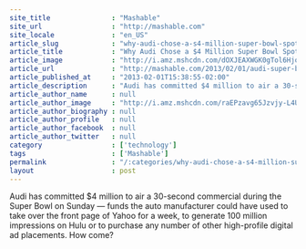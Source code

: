 ```yaml
---
site_title               : "Mashable"
site_url                 : "http://mashable.com"
site_locale              : "en_US"
article_slug             : "why-audi-chose-a-s4-million-super-bowl-spot-over-a-digital-campaign"
article_title            : "Why Audi Chose a $4 Million Super Bowl Spot Over a Digital Campaign"
article_image            : "http://i.amz.mshcdn.com/dOXJEAXWGK0gTol6Hjo_SIdhDUE=/1200x627/2013%2F02%2F01%2F0b%2Faudisuperbo.5d567.jpg"
article_url              : "http://mashable.com/2013/02/01/audi-super-bowl-ad/"
article_published_at     : "2013-02-01T15:38:55-02:00"
article_description      : "Audi has committed $4 million to air a 30-second commercial during the Super Bowl on Sunday — funds the auto manufacturer could have used to take over the front page of Yahoo for a week, to generate 100 million impressions on Hulu or to purchase any number of other high-profile digital ad placements. How come?"
article_author_name      : null
article_author_image     : "http://i.amz.mshcdn.com/raEPzavg65Jzvjy-L4U699QBlmQ=/90x90/default-m.jpg"
article_author_biography : null
article_author_profile   : null
article_author_facebook  : null
article_author_twitter   : null
category                 : ['technology']
tags                     : ['Mashable']
permalink                : "/:categories/why-audi-chose-a-s4-million-super-bowl-spot-over-a-digital-campaign/"
layout                   : post
---
```


Audi has committed $4 million to air a 30-second commercial during the Super Bowl on Sunday — funds the auto manufacturer could have used to take over the front page of Yahoo for a week, to generate 100 million impressions on Hulu or to purchase any number of other high-profile digital ad placements. How come?
